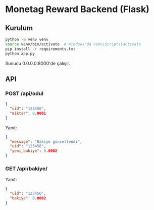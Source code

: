 # Monetag Reward Backend (Flask)

## Kurulum

```bash
python -m venv venv
source venv/bin/activate  # Windows'da venv\Scripts\activate
pip install -r requirements.txt
python app.py
```

Sunucu 0.0.0.0:8000'de çalışır.

## API

### POST /api/odul
```json
{
  "uid": "123456",
  "miktar": 0.0001
}
```
Yanıt:
```json
{
  "message": "Bakiye güncellendi",
  "uid": "123456",
  "yeni_bakiye": 0.0002
}
```

### GET /api/bakiye/<uid>
Yanıt:
```json
{
  "uid": "123456",
  "bakiye": 0.0002
}
```